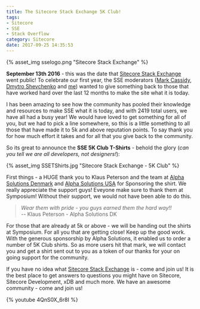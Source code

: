 ```yaml
---
title: The Sitecore Stack Exchange 5K Club!
tags:
- Sitecore
- SSE
- Stack Overflow
category: Sitecore
date: 2017-09-25 14:35:53
---
```


{% asset_img sselogo.png "Sitecore Stack Exchange" %}

**September 13th 2016** - this was the date that [Sitecore Stack Exchange](http://sitecore.stackexchange.com) went public! To celebrate our first year, the SSE moderators ([Mark Cassidy](https://sitecore.stackexchange.com/users/73/mark-cassidy), [Dmytro Shevchenko](https://sitecore.stackexchange.com/users/104/dmytro-shevchenko) and [me](https://sitecore.stackexchange.com/users/70/richard-seal)) wanted to give something back to those that have worked hard over the last 12 months to make the site what it is today.

I has been amazing to see how the community has pooled their knowledge and resources to make SSE what it is today, and with 2419 total users, we have all had a busy year! We would have loved to get something for all of you, but we had to pick a line somewhere, so this is a little something to all those that have made it to 5k and above reputation points. To say thank you for how much effort it takes and for all that you give back to the community.

So its great to announce the **SSE 5K Club T-Shirts** - behold the glory (*can you tell we are all developers, not designers!*):

{% asset_img SSETShirts.jpg "Sitecore Stack Exchange - 5K Club" %}

First things - a HUGE thank you to Klaus Peterson and the team at [Alpha Solutions Denmark](http://www.alpha-solutions.dk) and [Alpha Solutions USA](http://www.alpha-solutions.us) for Sponsoring the shirt. We really appreciate the support guys! Eveyone make sure to thank them at Symposium! Without their support, we would not have been able to do this.

> *Wear them with pride - you guys earned them the hard way!!* <br />
> -- Klaus Peterson - Alpha Solutions DK

For those that are already at 5k or above - we will be handing out the shirts at Symposium. For all you that are getting close! Keep up the good work. With the generous sponsorship by Alpha Solutions, it enabled us to order a number of 5K Club shirts. So as more users hit that mark, we will contact you and get a shirt sent out to you as a token of our thanks for your on going support for the community.

If you have no idea what [Sitecore Stack Exchange](http://sitecore.stackexchange.com) is - come and join us! It is the best place to get answers to questions you might have on Sitecore, Sitecore Development, xDB and much more. We have an awesome community - come and join us!

{% youtube 4QnS0X_6r8I %}